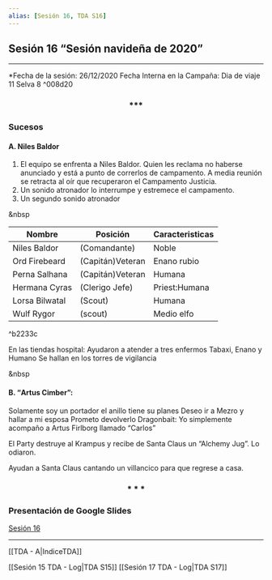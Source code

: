 ```yaml
---
alias: [Sesión 16, TDA S16]
---
```


## Sesión 16 “Sesión navideña de 2020” 

---

*Fecha de la sesión: 26/12/2020
Fecha Interna en la Campaña: Dia de viaje 11 Selva 8 ^008d20

<div align='center'>
<h3> *** </h3>
</div>

 
### Sucesos

#### &Alpha;. Niles Baldor
1. El equipo se enfrenta a Niles Baldor. Quien les reclama no haberse anunciado y está a punto de correrlos de campamento. A media reunión se retracta al oír que recuperaron el Campamento Justicia.
2. Un sonido atronador lo interrumpe y estremece el campamento.
3. Un segundo sonido atronador

&nbsp

| Nombre | Posición | Caracteristicas |
| --- |---|---|
|Niles Baldor| (Comandante)|Noble|
|Ord Firebeard |(Capitán)Veteran| Enano rubio|
| Perna Salhana|(Capitán)Veteran| Humana|
|Hermana Cyras| (Clerigo Jefe)|Priest:Humana|
|Lorsa Bilwatal| (Scout)| Humana|
| Wulf Rygor| (scout)| Medio elfo|

^b2233c

En las tiendas hospital: Ayudaron a atender a tres enfermos Tabaxi, Enano y Humano
Se hallan en los torres de vigilancia

&nbsp

#### &Beta;. “Artus Cimber”:
Solamente soy un portador el anillo tiene su planes
Deseo ir a Mezro y hallar a mi esposa
Prometo devolverlo
Dragonbait: Yo simplemente acompaño a Artus
Firlborg llamado “Carlos”

El Party destruye al Krampus y recibe de Santa Claus un “Alchemy Jug”. Lo odiaron.

Ayudan a Santa Claus cantando un villancico para que regrese a casa.

<div align='center'>
<h3> * * * </h3>
</div>

### Presentación de Google Slides

[Sesión 16](https://docs.google.com/presentation/d/1PuWZRvYhmN69hEXBSZHhcZb8kYy21b9bt3p8Xw6wnkw/edit?usp=sharing)

---

[[TDA - A|IndiceTDA]]

[[Sesión 15 TDA - Log|TDA S15]]
[[Sesión 17 TDA - Log|TDA S17]]
